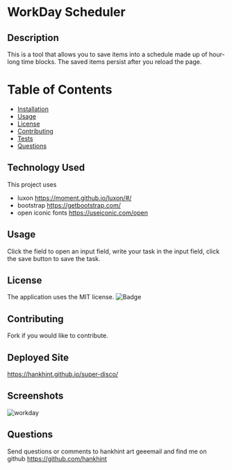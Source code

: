 
# WorkDay Scheduler

## Description
This is a tool that allows you to save items into a schedule made up of hour-long time blocks.  The saved items persist after you reload the page.

# Table of Contents 
* [Installation](#installation)
* [Usage](#usage)
* [License](#license)
* [Contributing](#contributing)
* [Tests](#tests)
* [Questions](#questions)

## Technology Used

This project uses 
* luxon https://moment.github.io/luxon/#/ 
* bootstrap https://getbootstrap.com/
* open iconic fonts https://useiconic.com/open

## Usage
Click the field to open an input field, write your task in the input field, click the save button to save the task.

## License
The application uses the MIT license.
![Badge](https://img.shields.io/badge/License-MIT-blue.svg)
  
## Contributing
Fork if you would like to contribute.

## Deployed Site

https://hankhint.github.io/super-disco/

## Screenshots
![workday](https://user-images.githubusercontent.com/50533231/154150871-784dde08-fae1-4318-8917-10c79e03b570.png)
## Questions
Send questions or comments to hankhint art geeemail and find me on github https://github.com/hankhint
